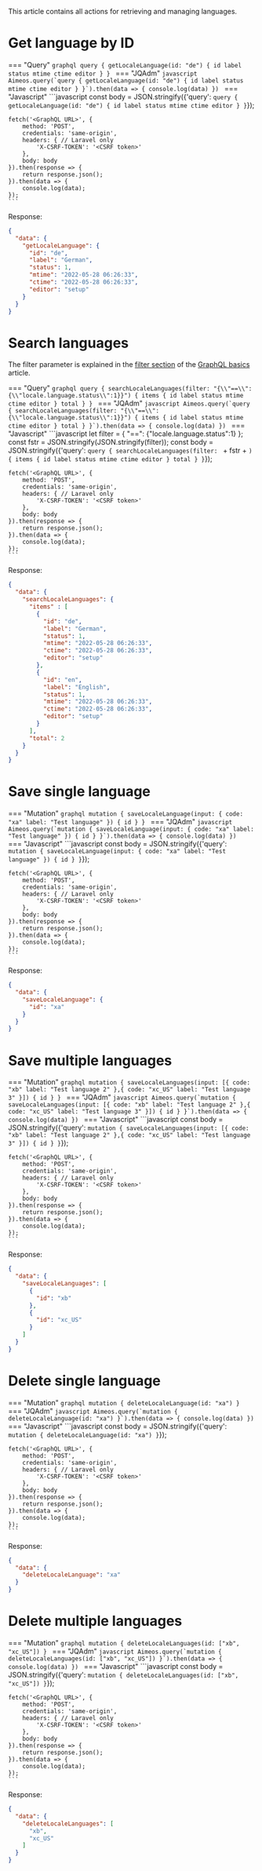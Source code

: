 This article contains all actions for retrieving and managing languages.

# Get language by ID

=== "Query"
    ```graphql
    query {
      getLocaleLanguage(id: "de") {
        id
        label
        status
        mtime
        ctime
        editor
      }
    }
    ```
=== "JQAdm"
    ```javascript
    Aimeos.query(`query {
      getLocaleLanguage(id: "de") {
        id
        label
        status
        mtime
        ctime
        editor
      }
    }`).then(data => {
      console.log(data)
    })
    ```
=== "Javascript"
    ```javascript
    const body = JSON.stringify({'query':
    `query {
      getLocaleLanguage(id: "de") {
        id
        label
        status
        mtime
        ctime
        editor
      }
    }`});

    fetch('<GraphQL URL>', {
        method: 'POST',
        credentials: 'same-origin',
        headers: { // Laravel only
            'X-CSRF-TOKEN': '<CSRF token>'
        },
        body: body
    }).then(response => {
        return response.json();
    }).then(data => {
        console.log(data);
    });
    ```

Response:

```json
{
  "data": {
    "getLocaleLanguage": {
      "id": "de",
      "label": "German",
      "status": 1,
      "mtime": "2022-05-28 06:26:33",
      "ctime": "2022-05-28 06:26:33",
      "editor": "setup"
    }
  }
}
```

# Search languages

The filter parameter is explained in the [filter section](basics.md#filtering-the-result) of the [GraphQL basics](basics.md) article.

=== "Query"
    ```graphql
    query {
      searchLocaleLanguages(filter: "{\\"==\\": {\\"locale.language.status\\":1}}") {
        items {
          id
          label
          status
          mtime
          ctime
          editor
        }
        total
      }
    }
    ```
=== "JQAdm"
    ```javascript
    Aimeos.query(`query {
      searchLocaleLanguages(filter: "{\\"==\\": {\\"locale.language.status\\":1}}") {
        items {
          id
          label
          status
          mtime
          ctime
          editor
        }
        total
      }
    }`).then(data => {
      console.log(data)
    })
    ```
=== "Javascript"
    ```javascript
    let filter = {
        "==": {"locale.language.status":1}
    };
    const fstr = JSON.stringify(JSON.stringify(filter));
    const body = JSON.stringify({'query':
    `query {
      searchLocaleLanguages(filter: ` + fstr + `) {
        items {
          id
          label
          status
          mtime
          ctime
          editor
        }
        total
      }
    }`});

    fetch('<GraphQL URL>', {
        method: 'POST',
        credentials: 'same-origin',
        headers: { // Laravel only
            'X-CSRF-TOKEN': '<CSRF token>'
        },
        body: body
    }).then(response => {
        return response.json();
    }).then(data => {
        console.log(data);
    });
    ```

Response:

```json
{
  "data": {
    "searchLocaleLanguages": {
      "items" : [
        {
          "id": "de",
          "label": "German",
          "status": 1,
          "mtime": "2022-05-28 06:26:33",
          "ctime": "2022-05-28 06:26:33",
          "editor": "setup"
        },
        {
          "id": "en",
          "label": "English",
          "status": 1,
          "mtime": "2022-05-28 06:26:33",
          "ctime": "2022-05-28 06:26:33",
          "editor": "setup"
        }
      ],
      "total": 2
    }
  }
}
```

# Save single language

=== "Mutation"
    ```graphql
    mutation {
      saveLocaleLanguage(input: {
        code: "xa"
        label: "Test language"
      }) {
        id
      }
    }
    ```
=== "JQAdm"
    ```javascript
    Aimeos.query(`mutation {
      saveLocaleLanguage(input: {
        code: "xa"
        label: "Test language"
      }) {
        id
      }
    }`).then(data => {
      console.log(data)
    })
    ```
=== "Javascript"
    ```javascript
    const body = JSON.stringify({'query':
    `mutation {
      saveLocaleLanguage(input: {
        code: "xa"
        label: "Test language"
      }) {
        id
      }
    }`});

    fetch('<GraphQL URL>', {
        method: 'POST',
        credentials: 'same-origin',
        headers: { // Laravel only
            'X-CSRF-TOKEN': '<CSRF token>'
        },
        body: body
    }).then(response => {
        return response.json();
    }).then(data => {
        console.log(data);
    });
    ```

Response:

```json
{
  "data": {
    "saveLocaleLanguage": {
      "id": "xa"
    }
  }
}
```

# Save multiple languages

=== "Mutation"
    ```graphql
    mutation {
      saveLocaleLanguages(input: [{
        code: "xb"
        label: "Test language 2"
      },{
        code: "xc_US"
        label: "Test language 3"
      }]) {
        id
      }
    }
    ```
=== "JQAdm"
    ```javascript
    Aimeos.query(`mutation {
      saveLocaleLanguages(input: [{
        code: "xb"
        label: "Test language 2"
      },{
        code: "xc_US"
        label: "Test language 3"
      }]) {
        id
      }
    }`).then(data => {
      console.log(data)
    })
    ```
=== "Javascript"
    ```javascript
    const body = JSON.stringify({'query':
    `mutation {
      saveLocaleLanguages(input: [{
        code: "xb"
        label: "Test language 2"
      },{
        code: "xc_US"
        label: "Test language 3"
      }]) {
        id
      }
    }`});

    fetch('<GraphQL URL>', {
        method: 'POST',
        credentials: 'same-origin',
        headers: { // Laravel only
            'X-CSRF-TOKEN': '<CSRF token>'
        },
        body: body
    }).then(response => {
        return response.json();
    }).then(data => {
        console.log(data);
    });
    ```

Response:

```json
{
  "data": {
    "saveLocaleLanguages": [
      {
        "id": "xb"
      },
      {
        "id": "xc_US"
      }
    ]
  }
}
```

# Delete single language

=== "Mutation"
    ```graphql
    mutation {
      deleteLocaleLanguage(id: "xa")
    }
    ```
=== "JQAdm"
    ```javascript
    Aimeos.query(`mutation {
      deleteLocaleLanguage(id: "xa")
    }`).then(data => {
      console.log(data)
    })
    ```
=== "Javascript"
    ```javascript
    const body = JSON.stringify({'query':
    `mutation {
      deleteLocaleLanguage(id: "xa")
    }`});

    fetch('<GraphQL URL>', {
        method: 'POST',
        credentials: 'same-origin',
        headers: { // Laravel only
            'X-CSRF-TOKEN': '<CSRF token>'
        },
        body: body
    }).then(response => {
        return response.json();
    }).then(data => {
        console.log(data);
    });
    ```

Response:

```json
{
  "data": {
    "deleteLocaleLanguage": "xa"
  }
}
```

# Delete multiple languages

=== "Mutation"
    ```graphql
    mutation {
      deleteLocaleLanguages(id: ["xb", "xc_US"])
    }
    ```
=== "JQAdm"
    ```javascript
    Aimeos.query(`mutation {
      deleteLocaleLanguages(id: ["xb", "xc_US"])
    }`).then(data => {
      console.log(data)
    })
    ```
=== "Javascript"
    ```javascript
    const body = JSON.stringify({'query':
    `mutation {
      deleteLocaleLanguages(id: ["xb", "xc_US"])
    }`});

    fetch('<GraphQL URL>', {
        method: 'POST',
        credentials: 'same-origin',
        headers: { // Laravel only
            'X-CSRF-TOKEN': '<CSRF token>'
        },
        body: body
    }).then(response => {
        return response.json();
    }).then(data => {
        console.log(data);
    });
    ```

Response:

```json
{
  "data": {
    "deleteLocaleLanguages": [
      "xb",
      "xc_US"
    ]
  }
}
```
